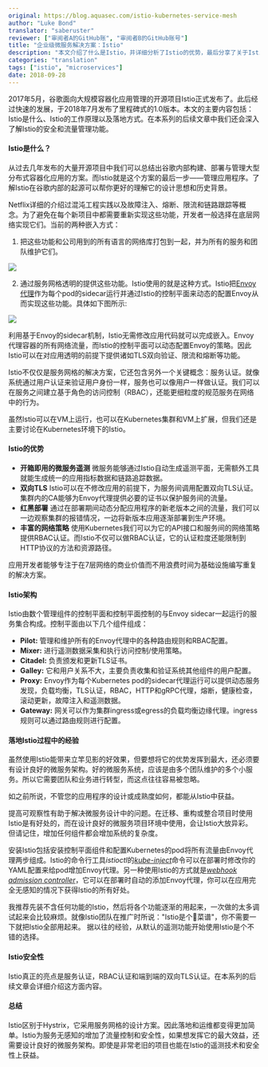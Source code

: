 ```yaml
---
original: https://blog.aquasec.com/istio-kubernetes-service-mesh
author: "Luke Bond"
translator: "saberuster"
reviewer: ["审阅者A的GitHub账", "审阅者B的GitHub账号"]
title: "企业级微服务解决方案：Istio"
description: "本文介绍了什么是Istio，并详细分析了Istio的优势，最后分享了关于Istio的一些落地经验"
categories: "translation"
tags: ["istio", "microservices"]
date: 2018-09-28
---
```


2017年5月，谷歌面向大规模容器化应用管理的开源项目Istio正式发布了。此后经过快速的发展，于2018年7月发布了里程碑式的1.0版本。本文的主要内容包括：Istio是什么、Istio的工作原理以及落地方式。在本系列的后续文章中我们还会深入了解Istio的安全和流量管理功能。

#### Istio是什么？

从过去几年发布的大量开源项目中我们可以总结出谷歌内部构建、部署与管理大型分布式容器化应用的方案。而Istio就是这个方案的最后一步——管理应用程序。了解Istio在谷歌内部的起源可以帮你更好的理解它的设计思想和历史背景。

Netflix详细的介绍过混沌工程实践以及故障注入、熔断、限流和链路跟踪等概念。为了避免在每个新项目中都需要重新实现这些功能，开发者一般选择在底层网络实现它们。当前的两种嵌入方式：

1. 把这些功能和公司用到的所有语言的网络库打包到一起，并为所有的服务和团队维护它们。

![](http://ww1.sinaimg.cn/large/005UD0i6ly1fzodfkzee3j30go09s3yt.jpg)

2. 通过服务网格透明的提供这些功能。Istio使用的就是这种方式。Istio把[Envoy代理](https://www.envoyproxy.io/)作为每个pod的sidecar运行并通过Istio的控制平面来动态的配置Envoy从而实现这些功能。具体如下图所示:

![](http://ww1.sinaimg.cn/large/005UD0i6ly1fzodgf1rjpj30en0a43yv.jpg)

利用基于Envoy的sidecar机制，Istio无需修改应用代码就可以完成嵌入。Envoy代理容器的所有网络流量，而Istio的控制平面可以动态配置Envoy的策略。因此Istio可以在对应用透明的前提下提供诸如TLS双向验证、限流和熔断等功能。

Istio不仅仅是服务网格的解决方案，它还包含另外一个关键概念：服务认证。就像系统通过用户认证来验证用户身份一样，服务也可以像用户一样做认证。我们可以在服务之间建立基于角色的访问控制（RBAC），还能更细粒度的规范服务在网络中的行为。

虽然Istio可以在VM上运行，也可以在Kubernetes集群和VM上扩展，但我们还是主要讨论在Kubernetes环境下的Istio。

#### Istio的优势

- **开箱即用的微服务遥测** 微服务能够通过Istio自动生成遥测平面，无需额外工具就能生成统一的应用指标数据和链路追踪数据。
- **双向TLS** Istio可以在不修改应用的前提下，为服务间调用配置双向TLS认证。 集群内的CA能够为Envoy代理提供必要的证书以保护服务间的流量。
- **红黑部署** 通过在部署期间动态分配应用程序的新老版本之间的流量，我们可以一边观察集群的报错情况，一边将新版本应用逐渐部署到生产环境。
- **丰富的网络策略** 使用Kubernetes我们可以为它的API接口和服务间的网络策略提供RBAC认证。而Istio不仅可以做RBAC认证，它的认证粒度还能限制到HTTP协议的方法和资源路径。

应用开发者能够专注于在7层网络的商业价值而不用浪费时间为基础设施编写重复的解决方案。

#### Istio架构

Istio由数个管理组件的控制平面和控制平面控制的与Envoy sidecar一起运行的服务集合构成。控制平面由以下几个组件组成：

- **Pilot:** 管理和维护所有的Envoy代理中的各种路由规则和RBAC配置。
- **Mixer:** 进行遥测数据采集和执行访问控制/使用策略。
- **Citadel:** 负责颁发和更新TLS证书。
- **Galley:** 它和用户关系不大，主要负责收集和验证系统其他组件的用户配置。
- **Proxy:** Envoy作为每个Kubernetes pod的sidecar代理运行可以提供动态服务发现，负载均衡，TLS认证，RBAC，HTTP和gRPC代理，熔断，健康检查，滚动更新，故障注入和遥测数据。
- **Gateway:** 网关可以作为集群ingress或egress的负载均衡边缘代理。ingress规则可以通过路由规则进行配置。

#### 落地Istio过程中的经验

虽然使用Istio能带来立竿见影的好效果，但要想将它的优势发挥到最大，还必须要有设计良好的微服务架构。好的微服务系统，应该是由多个团队维护的多个小服务。所以它需要团队和业务进行转型，而这点往往容易被忽略。

如之前所说，不管您的应用程序的设计或成熟度如何，都能从Istio中获益。

提高可观察性有助于解决微服务设计中的问题。在迁移、重构或整合项目时使用Istio是有好处的，而在设计良好的微服务项目环境中使用，会让Istio大放异彩。 但请记住，增加任何组件都会增加系统的复杂度。

安装Istio包括安装控制平面组件和配置Kubernetes的pod将所有流量由Envoy代理两步组成。Istio的命令行工具*istioctl*的[*kube-inject*](https://www.aquasec.com/about-us/careers/)命令可以在部署时修改你的YAML配置来给pod增加Envoy代理。另一种使用Istio的方式就是[*webhook admission controller*](https://kubernetes.io/docs/admin/admission-controllers)，它可以在部署时自动的添加Envoy代理，你可以在应用完全无感知的情况下获得Istio的所有好处。

我推荐先装不含任何功能的Istio，然后将各个功能逐渐的用起来，一次做的太多调试起来会比较麻烦。就像Istio团队在推广时所说："Istio是个菜谱"，你不需要一下就把Istio全部用起来。 据以往的经验，从默认的遥测功能开始使用Istio是个不错的选择。

#### Istio安全性

Istio真正的亮点是服务认证，RBAC认证和端到端的双向TLS认证。在本系列的后续文章会详细介绍这方面内容。

#### 总结

Istio区别于Hystrix，它采用服务网格的设计方案。因此落地和运维都变得更加简单。Istio为服务无感知的增加了流量控制和安全性，如果想发挥它的最大效益，还需要设计良好的微服务架构。即使是非常老旧的项目也能在Istio的遥测技术和安全性上获益。